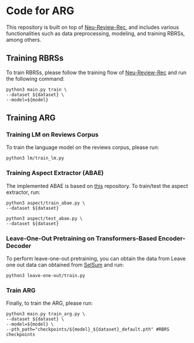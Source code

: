# Code for ARG

This repository is built on top of [Neu-Review-Rec](https://github.com/ShomyLiu/Neu-Review-Rec), and includes various functionalities such as data preprocessing, modeling, and training RBRSs, among others.


## Training RBRSs
To train RBRSs, please follow the training flow of [Neu-Review-Rec](https://github.com/ShomyLiu/Neu-Review-Rec) and run the following command:

```
python3 main.py train \
--dataset ${dataset} \
--model=${model}
```

## Training ARG

### Training LM on Reviews Corpus
To train the language model on the reviews corpus, please run:

```
python3 lm/train_lm.py
````

### Training Aspect Extractor (ABAE)
The implemented ABAE is based on [this](https://gitee.com/peijie_hfut/u-arm/tree/master/src/amazon_pet_supplies/abae) repository. To train/test the aspect extractor, run:
```
python3 aspect/train_abae.py \
--dataset ${dataset} 

python3 aspect/test_abae.py \
--dataset ${dataset} 
````

### Leave-One-Out Pretraining on Transformers-Based Encoder-Decoder
To perform leave-one-out pretraining, you can obtain the data from Leave one out data can obtained from [SelSum](https://github.com/abrazinskas/SelSum/tree/master/data) and run:
```
python3 leave-one-out/train.py
```

### Train ARG
Finally, to train the ARG, please run:
```
python3 main.py train_arg.py \
--dataset ${dataset} \
--model=${model} \
--pth_path="checkpoints/${model}_${dataset}_default.pth" #RBRS checkpoints
````